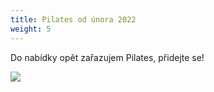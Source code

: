 ```yaml
---
title: Pilates od února 2022
weight: 5
---
```

Do nabídky opět zařazujem Pilates, přidejte se!

![](/images/uploads/baner_pilates.jpg)